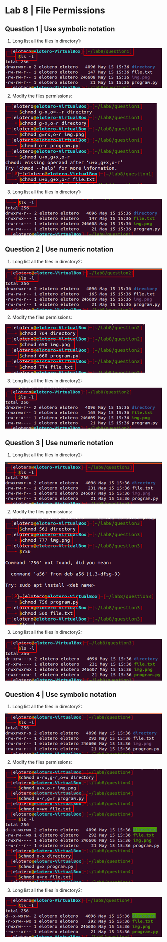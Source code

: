 # Lab 8 | File Permissions

## Question 1 | Use symbolic notation

1. Long list all the files in directory1:

![q1.1](q1.1.png)

2. Modify the files permissions:

![q1.2](q1.2.png)

3. Long list all the files in directory1:

![q1.3](q1.3.png)

## Question 2 | Use numeric notation

1. Long list all the files in directory2:

![q2.1](q2.1.png)

2. Modify the files permissions:

![q2.2](q2.2.png)

3. Long list all the files in directory2:

![q2.3](q2.3.png)

## Question 3 | Use numeric notation

1. Long list all the files in directory2:

![q3.1](q3.1.png)

2. Modify the files permissions:

![q3.2](q3.2.png)

3. Long list all the files in directory2:

![q3.3](q3.3.png)

## Question 4 | Use symbolic notation

1. Long list all the files in directory2:

![q4.1](q4.1.png)

2. Modify the files permissions:

![q4.2](q4.2.png)

3. Long list all the files in directory2:

![q4.3](q4.3.png)